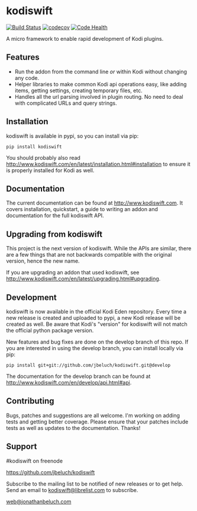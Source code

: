 kodiswift
==========

[![Build Status](https://travis-ci.org/Sinap/kodiswift.svg?branch=develop)](https://travis-ci.org/Sinap/kodiswift)
[![codecov](https://codecov.io/gh/Sinap/kodiswift/branch/develop/graph/badge.svg)](https://codecov.io/gh/Sinap/kodiswift)
[![Code Health](https://landscape.io/github/Sinap/kodiswift/develop/landscape.svg?style=flat)](https://landscape.io/github/Sinap/kodiswift/develop)

A micro framework to enable rapid development of Kodi plugins.


## Features
* Run the addon from the command line *or* within Kodi without changing any
  code.
* Helper libraries to make common Kodi api operations easy, like adding items,
  getting settings, creating temporary files, etc.
* Handles all the url parsing involved in plugin routing. No need to deal with
  complicated URLs and query strings.

## Installation

kodiswift is available in pypi, so you can install via pip:

    pip install kodiswift

You should probably also read
http://www.kodiswift.com/en/latest/installation.html#installation to ensure it
is properly installed for Kodi as well.

## Documentation

The current documentation can be found at http://www.kodiswift.com. It covers
installation, quickstart, a guide to writing an addon and documentation for the
full kodiswift API.

## Upgrading from kodiswift

This project is the next version of kodiswift. While the APIs are similar,
there are a few things that are not backwards compatible with the original
version, hence the new name.

If you are upgrading an addon that used kodiswift, see
http://www.kodiswift.com/en/latest/upgrading.html#upgrading.

## Development

kodiswift is now available in the official Kodi Eden repository. Every time a
new release is created and uploaded to pypi, a new Kodi release will be created
as well. Be aware that Kodi's "version" for kodiswift will not match the
official python package version.

New features and bug fixes are done on the develop branch of this repo. If you
are interested in using the develop branch, you can install locally via pip:

    pip install git+git://github.com/jbeluch/kodiswift.git@develop

The documentation for the develop branch can be found at
http://www.kodiswift.com/en/develop/api.html#api.

## Contributing

Bugs, patches and suggestions are all welcome. I'm working on adding tests and
getting better coverage. Please ensure that your patches include tests as well
as updates to the documentation. Thanks!

## Support

\#kodiswift on freenode

https://github.com/jbeluch/kodiswift

Subscribe to the mailing list to be notified of new releases or to get help.
Send an email to kodiswift@librelist.com to subscribe.

web@jonathanbeluch.com
